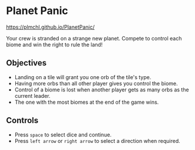 # Planet Panic
 
https://plmchl.github.io/PlanetPanic/
 
Your crew is stranded on a strange new planet. Compete to control each biome and win the right to rule the land!

## Objectives
- Landing on a tile will grant you one orb of the tile's type.
- Having more orbs than all other player gives you control the biome.
- Control of a biome is lost when another player gets as many orbs as the current leader.
- The one with the most biomes at the end of the game wins.

## Controls
- Press `space` to select dice and continue.
- Press `left arrow` or `right arrow` to select a direction when required.
